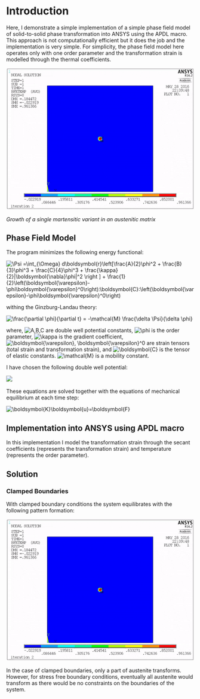 # Introduction
Here, I demonstrate a simple implementation of a simple phase field model of solid-to-solid phase transformation into ANSYS using the APDL macro. This approach is not computationally efficient but it does the job and the implementation is very simple. For simplicity, the phase field model here operates only with one order parameter and the transformation strain is modelled through the thermal coefficients. 

![](martensite_phase_transformation.gif)

*Growth of a single martensitic variant in an austenitic matrix*

## Phase Field Model
The program minimizes the following energy functional:

<img src="https://latex.codecogs.com/svg.latex?\Psi&space;=\int_{\Omega}&space;d\boldsymbol{r}\left[\frac{A}{2}\phi^2&space;&plus;&space;\frac{B}{3}\phi^3&space;&plus;&space;\frac{C}{4}\phi^3&space;&plus;&space;\frac{\kappa}{2}|\boldsymbol{\nabla}\phi|^2&space;\right&space;]&space;&plus;&space;\frac{1}{2}\left(\boldsymbol{\varepsilon}-\phi\boldsymbol{\varepsilon}^0\right):\boldsymbol{C}:\left(\boldsymbol{\varepsilon}-\phi\boldsymbol{\varepsilon}^0\right)" title="\Psi =\int_{\Omega} d\boldsymbol{r}\left[\frac{A}{2}\phi^2 + \frac{B}{3}\phi^3 + \frac{C}{4}\phi^3 + \frac{\kappa}{2}|\boldsymbol{\nabla}\phi|^2 \right ] + \frac{1}{2}\left(\boldsymbol{\varepsilon}-\phi\boldsymbol{\varepsilon}^0\right):\boldsymbol{C}:\left(\boldsymbol{\varepsilon}-\phi\boldsymbol{\varepsilon}^0\right)" />

withing the Ginzburg-Landau theory:

<img src="https://latex.codecogs.com/svg.latex?\frac{\partial&space;\phi}{\partial&space;t}&space;=&space;-\mathcal{M}&space;\frac{\delta&space;\Psi}{\delta&space;\phi}" title="\frac{\partial \phi}{\partial t} = -\mathcal{M} \frac{\delta \Psi}{\delta \phi}" />

where, <img src="https://latex.codecogs.com/svg.latex?\inline&space;A,B,C" title="A,B,C" /> are double well potential constants, <img src="https://latex.codecogs.com/svg.latex?\inline&space;\phi" title="\phi" /> is the order parameter, <img src="https://latex.codecogs.com/svg.latex?\inline&space;\kappa" title="\kappa" /> is the gradient coefficient, <img src="https://latex.codecogs.com/svg.latex?\inline&space;\boldsymbol{\varepsilon},&space;\boldsymbol{\varepsilon}^0" title="\boldsymbol{\varepsilon}, \boldsymbol{\varepsilon}^0" /> are strain tensors (total strain and transformation strain), and <img src="https://latex.codecogs.com/svg.latex?\inline&space;\boldsymbol{C}" title="\boldsymbol{C}" /> is the tensor of elastic constants. <img src="https://latex.codecogs.com/svg.latex?\inline&space;\mathcal{M}" title="\mathcal{M}" /> is a mobility constant. 

I have chosen the following double well potential:

<img src="https://github.com/MikulaJakub/simple-phase-field-model-with-ANSYS/blob/master/double_well_potential.png" width="50%">

These equations are solved together with the equations of mechanical equilibrium at each time step:

<img src="https://latex.codecogs.com/svg.latex?\boldsymbol{K}\boldsymbol{u}=\boldsymbol{F}" title="\boldsymbol{K}\boldsymbol{u}=\boldsymbol{F}" />


## Implementation into ANSYS using APDL macro

In this implementation I model the transformation strain through the secant coefficients (represents the transformation strain) and temperature (represents the order parameter). 


## Solution
### Clamped Boundaries
With clamped boundary conditions the system equilibrates with the following pattern formation:

![](martensite_phase_transformation.gif)

In the case of clamped boundaries, only a part of austenite transforms. However, for stress free boundary conditions, eventually all austenite would transform as there would be no constraints on the boundaries of the system.
